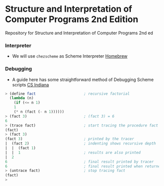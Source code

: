 # Structure and Interpretation of Computer Programs 2nd Edition
Repository for Structure and Interpretation of Computer Programs 2nd ed

### Interpreter
- We will use `chezscheme` as Scheme Interpreter [Homebrew](https://formulae.brew.sh/formula/chezscheme)

### Debugging
- A guide here has some straightforward method of Debugging Scheme scripts [CS Indiana](https://legacy.cs.indiana.edu/ftp/scheme-repository/instruct/wand/plangs/debugging.txt)
```scheme
> (define fact                      ; recursive factorial
  (lambda (n)
    (if (<= n 1)
	1
	(* n (fact (- n 1))))))
> (fact 3)                          ; (fact 3) = 6
6
> (trace fact)                      ; start tracing the procedure fact
(fact)
> (fact 3)
(fact 3)                            ; printed by the tracer
|  (fact 2)                         ; indenting shows recursive depth
|  |  (fact 1)
|  |  1                             ; results are also printed
|  2
6                                   ; final result printed by tracer
6                                   ; final result printed when returned
> (untrace fact)                    ; stop tracing fact
(fact)
>
```
